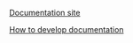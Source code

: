 [Documentation site](https://kt-dreams.github.io/hacker-doc/)

[How to develop documentation](https://kt-dreams.github.io/hacker-doc/how-to/develop-documentation.html)
